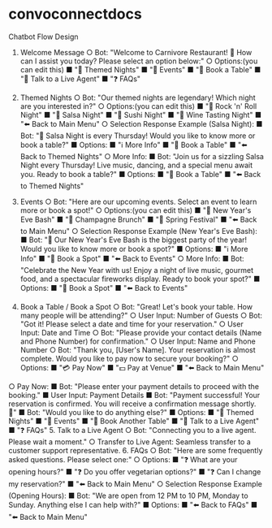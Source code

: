 # convoconnectdocs
Chatbot Flow Design 
1.	Welcome Message
○	Bot: "Welcome to Carnivore Restaurant! 🌟 How can I assist you today? Please select an option below:"
○	Options:(you can edit this)
■	"🔔 Themed Nights"
■	"🎉 Events"
■	"📅 Book a Table"
■	"💬 Talk to a Live Agent"
■	"❓ FAQs"
2.	Themed Nights
○	Bot: "Our themed nights are legendary! Which night are you interested in?"
○	Options:(you can edit this)
■	"🎸 Rock 'n' Roll Night"
■	"💃 Salsa Night"
■	"🍣 Sushi Night"
■	"🍷 Wine Tasting Night"
■	"⬅️ Back to Main Menu"
○	Selection Response Example (Salsa Night):
■	Bot: "💃 Salsa Night is every Thursday! Would you like to know more or book a table?"
■	Options:
■	"ℹ️ More Info"
■	"📅 Book a Table"
■	"⬅️ Back to Themed Nights"
○	More Info:
■	Bot: "Join us for a sizzling Salsa Night every Thursday! Live music, dancing, and a special menu await you. Ready to book a table?"
■	Options:
■	"📅 Book a Table"
■	"⬅️ Back to Themed Nights"


3.	Events
○	Bot: "Here are our upcoming events. Select an event to learn more or book a spot!"
○	Options:(you can edit this)
■	"🎉 New Year's Eve Bash"
■	"🍾 Champagne Brunch"
■	"🌸 Spring Festival"
■	"⬅️ Back to Main Menu"
○	Selection Response Example (New Year's Eve Bash):
■	Bot: "🎉 Our New Year's Eve Bash is the biggest party of the year! Would you like to know more or book a spot?"
■	Options:
■	"ℹ️ More Info"
■	"📅 Book a Spot"
■	"⬅️ Back to Events"
○	More Info:
■	Bot: "Celebrate the New Year with us! Enjoy a night of live music, gourmet food, and a spectacular fireworks display. Ready to book your spot?"
■	Options:
■	"📅 Book a Spot"
■	"⬅️ Back to Events"
4.	Book a Table / Book a Spot
○	Bot: "Great! Let's book your table. How many people will be attending?"
○	User Input: Number of Guests
○	Bot: "Got it! Please select a date and time for your reservation."
○	User Input: Date and Time
○	Bot: "Please provide your contact details (Name and Phone Number) for confirmation."
○	User Input: Name and Phone Number
○	Bot: "Thank you, [User's Name]. Your reservation is almost complete. Would you like to pay now to secure your booking?"
○	Options:
■	"💳 Pay Now"
■	"💵 Pay at Venue"
■	"⬅️ Back to Main Menu"

○	Pay Now:
■	Bot: "Please enter your payment details to proceed with the booking."
■	User Input: Payment Details
■	Bot: "Payment successful! Your reservation is confirmed. You will receive a confirmation message shortly. 🎉"
■	Bot: "Would you like to do anything else?"
■	Options:
■	"🔔 Themed Nights"
■	"🎉 Events"
■	"📅 Book Another Table"
■	"💬 Talk to a Live Agent"
■	"❓ FAQs"
5.	Talk to a Live Agent
○	Bot: "Connecting you to a live agent. Please wait a moment."
○	Transfer to Live Agent: Seamless transfer to a customer support representative.
6.	FAQs
○	Bot: "Here are some frequently asked questions. Please select one:"
○	Options:
■	"❓ What are your opening hours?"
■	"❓ Do you offer vegetarian options?"
■	"❓ Can I change my reservation?"
■	"⬅️ Back to Main Menu"
○	Selection Response Example (Opening Hours):
■	Bot: "We are open from 12 PM to 10 PM, Monday to Sunday. Anything else I can help with?"
■	Options:
■	"⬅️ Back to FAQs"
■	"⬅️ Back to Main Menu"

